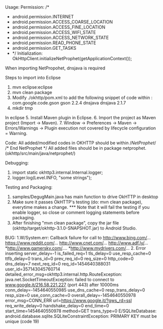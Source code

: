 Usage:
  Permission: 
/*
 *  android.permission.INTERNET
 *  android.permission.ACCESS_COARSE_LOCATION
 *  android.permission.ACCESS_FINE_LOCATION
 *  android.permission.ACCESS_WIFI_STATE
 *  android.permission.ACCESS_NETWORK_STATE
 *  android.permission.READ_PHONE_STATE
 *  android.permission.GET_TASKS
 * */
  Initialization:
    OkHttpClient.initializeNetProphet(getApplicationContext());

When importing NetPropohet, dnsjava is required

Steps to import into Eclipse
  1. mvn eclipse:eclipse
  2. mvn clean package
  3. Modify ./okhttp/pom.xml to add the following snippet of code within <dependencies></dependencies>: 
    <dependency>
      <groupId>com.google.code.gson</groupId>
      <artifactId>gson</artifactId>
      <version>2.2.4</version>
    </dependency> 
    <dependency>
      <groupId>dnsjava</groupId>
      <artifactId>dnsjava</artifactId>
      <version>2.1.7</version>
    </dependency>
  4. mkdir tmp

  In eclipse
  5. Install Maven plugin in Eclipse.
  6. Import the project as Maven project (Import -> Maven).
  7. Window -> Preferences -> Maven -> Errors/Warnings -> Plugin execution not covered by lifecycle configuration = Warning.


Code:
  All added/modified codes in OKHTTP should be within /*NetProphet*/ /* End NetProphet */
  All added files should be in package netprophet. (okhttp/src/main/java/netprophet/)

Debugging:
  1. import static okhttp3.internal.Internal.logger;
  2. logger.log(Level.INFO, "some strings");

Testing and Packaging:
  1. samples/DegugMain.java has main function to drive OkHTTP in desktop
  2. Make sure it passes OkHTTP's testing (do: mvn clean package), everytime makes a change.  ***
     Note that it will fail the testing if you enable logger, so close or comment logging statements before packaging. 
  3. After finishing "mvn clean package", copy the jar file (okhttp/target/okhttp-3.1.0-SNAPSHOT.jar) to Android Studio.



BUG:
  1.W/System.err: Callback failure for call to http://www.bing.com/... 
    https://www.reddit.com/... 
    http://www.cnet.com/...
    http://www.adf.ly/...
    *http://www.gamersky.com/....
    *http://www.mydrivers.com/...
  2. Error inserting server_delay=-1 is_failed_req=1 tls_delay=0 use_resp_cache=0 ttfb_delay=0 trans_id=0 prev_req_id=0 req_size=0 http_code=0 dns_delay=7 next_req_id=0 req_id=1454640388031 user_id=357143045760714 detailed_error_msg=okhttp3.internal.http.RouteException: java.net.SocketTimeoutException: failed to connect to www.google.it/216.58.221.227 (port 443) after 10000ms conn_delay=-1454640550985 use_dns_cache=0 resp_trans_delay=0 resp_size=0 use_conn_cache=0 overall_delay=-1454640550978 error_msg=CONN_ERR url=https://www.google.it/?gws_rd=ssl req_write_delay=0 handshake_delay=0 end_time=0 start_time=1454640550978 method=GET trans_type=0
  E/SQLiteDatabase: android.database.sqlite.SQLiteConstraintException: PRIMARY KEY must be unique (code 19)



